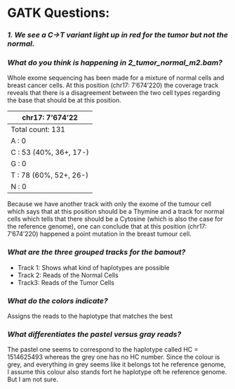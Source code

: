 # GATK Questions:

### *1.	We see a C→T variant light up in red for the tumor but not the normal.* 
### *What do you think is happening in 2_tumor_normal_m2.bam?*

Whole exome sequencing has been made for a mixture of normal cells and breast cancer cells. At this position (chr17: 7’674’220) the coverage track reveals that there is a disagreement between the two cell types regarding the base that should be at this position.

| chr17: 7’674’22 |
| ------------- |
| Total count: 131    | 
| A : 0    | 
| C : 53 (40%, 36+, 17-)    | 
| G : 0   | 
| T : 78 (60%, 52+, 26-)  | 
| N : 0   | 

Because we have another track with only the exome of the tumour cell which says that at this position should be a Thymine and a track for normal cells which tells that there should be a Cytosine (which is also the case for the reference genome), one can conclude that at this position (chr17: 7’674’220) happened a point mutation in the breast tumour cell.

### *What are the three grouped tracks for the bamout?*
* Track 1: Shows what kind of haplotypes are possible
* Track 2: Reads of the Normal Cells
* Track3: Reads of the Tumor Cells

### *What do the colors indicate?*
Assigns the reads to the haplotype that matches the best

### *What differentiates the pastel versus gray reads?*
The pastel one seems to correspond to the haplotype called HC = 1514625493 whereas the grey one has no HC number. Since the colour is grey, and everything in grey seems like it belongs tot he reference genome, I assume this colour also stands fort he haplotype oft he reference genome. But I am not sure.

